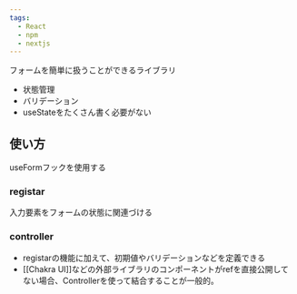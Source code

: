 ```yaml
---
tags:
  - React
  - npm
  - nextjs
---
```

フォームを簡単に扱うことができるライブラリ
- 状態管理
- バリデーション
- useStateをたくさん書く必要がない
## 使い方
useFormフックを使用する
### registar
入力要素をフォームの状態に関連づける
### controller
- registarの機能に加えて、初期値やバリデーションなどを定義できる
- [[Chakra UI]]などの外部ライブラリのコンポーネントがrefを直接公開してない場合、Controllerを使って結合することが一般的。